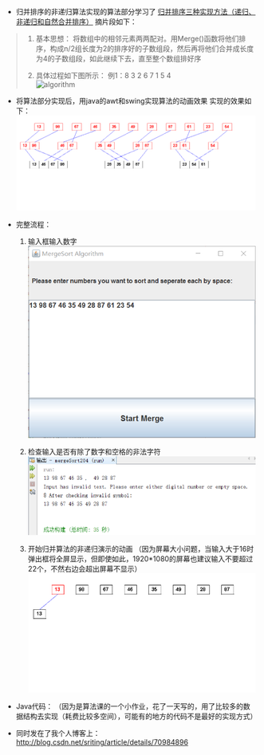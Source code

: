  - 归并排序的非递归算法实现的算法部分学习了 [归并排序三种实现方法（递归、非递归和自然合并排序）](http://blog.csdn.net/angelniu1024/article/details/8765618%20%E2%80%9C%E5%BD%92%E5%B9%B6%E6%8E%92%E5%BA%8F%E4%B8%89%E7%A7%8D%E5%AE%9E%E7%8E%B0%E6%96%B9%E6%B3%95%EF%BC%88%E9%80%92%E5%BD%92%E3%80%81%E9%9D%9E%E9%80%92%E5%BD%92%E5%92%8C%E8%87%AA%E7%84%B6%E5%90%88%E5%B9%B6%E6%8E%92%E5%BA%8F%EF%BC%89%E2%80%9D) 摘片段如下：

> 	 1)   基本思想：
> 将数组中的相邻元素两两配对。用Merge()函数将他们排序，构成n/2组长度为2的排序好的子数组段，然后再将他们合并成长度为4的子数组段，如此继续下去，直至整个数组排好序
> 
> 	 2)   具体过程如下图所示： 	 例1：8   3   2   6   7   1   5   4 	
> ![algorithm](http://img.my.csdn.net/uploads/201304/06/1365263110_3814.jpg)

 - 将算法部分实现后，用java的awt和swing实现算法的动画效果
	实现的效果如下：
![mergesort1](mergeSort.gif) 

 - 完整流程：
   1. 输入框输入数字 
   ![input](input.png)
   
   2. 检查输入是否有除了数字和空格的非法字符
   ![invalid](invalid.png)
   
   3.  开始归并算法的非递归演示的动画 （因为屏幕大小问题，当输入大于16时弹出框将全屏显示，但即使如此，1920*1080的屏幕也建议输入不要超过22个，不然右边会超出屏幕不显示）
   ![mergesort2](mergeSort2.gif)
 
 - Java代码：
 （因为是算法课的一个小作业，花了一天写的，用了比较多的数据结构去实现（耗费比较多空间），可能有的地方的代码不是最好的实现方式）
 
 - 同时发在了我个人博客上：http://blog.csdn.net/sriting/article/details/70984896